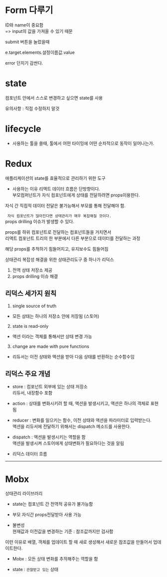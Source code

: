 # Form 다루기

ID와 name이 중요함  
=> input의 값을 가져올 수 있기 때문

submit 버튼을 눌렀을때

e.target.elements.설정이름값.value  

error 던지기 
감싼다.

# state
컴포넌트 안에서 스스로 변경하고 싶으면 state를 사용  

유의사항 : 직접 수정하지 말것

# lifecycle
- 사용하는 툴을 쓸때, 툴에서 어떤 타이밍에 어떤 순차적으로 동작이 일어나는가.

# Redux
애플리케이션의 state를 효율적으로 관리하기 위한 도구  

- 사용하는 이유 
 리액트 데이터 흐름은 단방향이다.  
 부모컴퍼넌트가 자식 컴포넌트에게 상태를 전달하려면 props이용한다.

 자식 간 직접적 데이터 전달은 불가능해서
 부모를 통해 전달해야 함.  

` 자식 컴포넌트가 많아진다면 상태관리가 매우 복잡해질 것이다.`  
props drilling 이슈가 발생할 수 있다.  

props를 하위 컴포넌트로 전달하는 컴포넌트들을 거치면서  
리액트 컴포넌트 트리의 한 부분에서 다른 부분으로 데이터를 전달하는 과정  

해당 props를 추적하기 힘들어지고, 유지보수도 힘들어짐  

상태관리 복잡성 해결을 위한 상태관리도구 중 하나가 리덕스  

1) 전역 상태 저장소 제공
2) props drilling 이슈 해결  

## 리덕스 세가지 원칙  
1. single source of truth  
- 모든 상태는 하나의 저장소 안에 저장됨 (스토어)
2. state is read-only  
- 액션 이라는 객체를 통해서만 상태 변경 가능    
3. change are made with pure functions 
- 리듀서는 이전 상태와 액션을 받아 다음 상태를 반환하는 순수함수임  

## 리덕스 주요 개념 
- store : 컴포넌트 외부에 있는 상태 저장소  
리듀서, 내장함수 포함  

- action : 상태를 변화시키려 할 때,  액션을 발생시키고, 액션은 하나의 객체로 표현됨  

- reducer : 변화를 일으키는 함수, 이전 상태와 액션을 파라미터로 입력받는다.  
액션을 리듀서에 전달하기 위해서는 dispatch 메소드를 사용한다.  

- dispatch : 액션을 발생시키는 역할을 함  
액션을 발생시켜 스토어에게 상태변화가 필요하다는 것을 알림  

- 리덕스 데이터 흐름  

---
# Mobx  
상태관리 라이브러리  
- state는 컴포넌트 간 전역적 공유가 불가능함  
- 부모 자식간 props전달받아 사용 가능  

- 불변성  
현재값과 이전값을 변경하는 기준 : 참조값까지만 검사함  

이런 이유로 배열, 객체를 업데이트 할 때 새로 생성해서 새로운 참조값을 만들어서 업데이트한다.  

- Mobx : 모든 상태 변화를 추적해주는 역할을 함  

- state : `관찰받고 있는` 상태  

